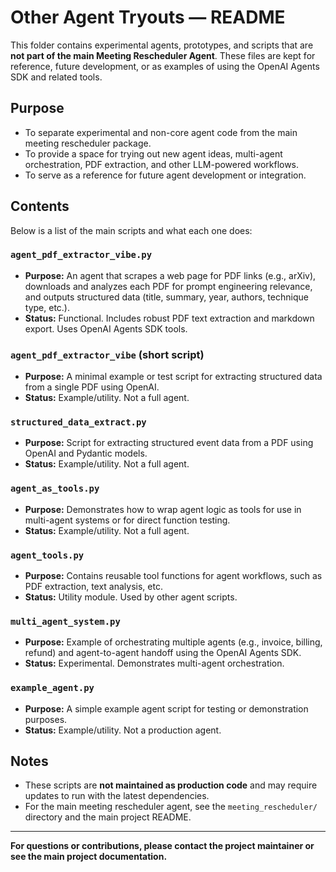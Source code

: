 # Other Agent Tryouts — README

This folder contains experimental agents, prototypes, and scripts that are **not part of the main Meeting Rescheduler Agent**. These files are kept for reference, future development, or as examples of using the OpenAI Agents SDK and related tools.

## Purpose
- To separate experimental and non-core agent code from the main meeting rescheduler package.
- To provide a space for trying out new agent ideas, multi-agent orchestration, PDF extraction, and other LLM-powered workflows.
- To serve as a reference for future agent development or integration.

## Contents

Below is a list of the main scripts and what each one does:

### `agent_pdf_extractor_vibe.py`
- **Purpose:** An agent that scrapes a web page for PDF links (e.g., arXiv), downloads and analyzes each PDF for prompt engineering relevance, and outputs structured data (title, summary, year, authors, technique type, etc.).
- **Status:** Functional. Includes robust PDF text extraction and markdown export. Uses OpenAI Agents SDK tools.

### `agent_pdf_extractor_vibe` (short script)
- **Purpose:** A minimal example or test script for extracting structured data from a single PDF using OpenAI.
- **Status:** Example/utility. Not a full agent.

### `structured_data_extract.py`
- **Purpose:** Script for extracting structured event data from a PDF using OpenAI and Pydantic models.
- **Status:** Example/utility. Not a full agent.

### `agent_as_tools.py`
- **Purpose:** Demonstrates how to wrap agent logic as tools for use in multi-agent systems or for direct function testing.
- **Status:** Example/utility. Not a full agent.

### `agent_tools.py`
- **Purpose:** Contains reusable tool functions for agent workflows, such as PDF extraction, text analysis, etc.
- **Status:** Utility module. Used by other agent scripts.

### `multi_agent_system.py`
- **Purpose:** Example of orchestrating multiple agents (e.g., invoice, billing, refund) and agent-to-agent handoff using the OpenAI Agents SDK.
- **Status:** Experimental. Demonstrates multi-agent orchestration.

### `example_agent.py`
- **Purpose:** A simple example agent script for testing or demonstration purposes.
- **Status:** Example/utility. Not a production agent.

## Notes
- These scripts are **not maintained as production code** and may require updates to run with the latest dependencies.
- For the main meeting rescheduler agent, see the `meeting_rescheduler/` directory and the main project README.

---

**For questions or contributions, please contact the project maintainer or see the main project documentation.** 